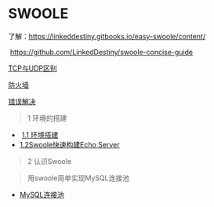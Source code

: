 # SWOOLE

了解：https://linkeddestiny.gitbooks.io/easy-swoole/content/

​	https://github.com/LinkedDestiny/swoole-concise-guide

<a href="./TCP与UDP区别.md">TCP与UDP区别</a>

<a href="./firewalld.md">防火墙</a>

<a href="./error">错误解决</a>

> 1 环境的搭建

- ​	<a href="./安装.md">1.1 环境搭建</a>
- <a href="./搭建Echo服务器.md">	1.2Swoole快速构建Echo Server</a>

> 2 认识Swoole

> 用swoole简单实现MySQL连接池

- <a href="./用swoole简单实现MySQL连接池.md">MySQL连接池</a>

